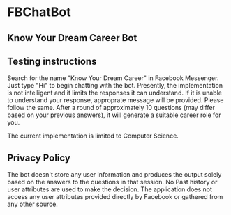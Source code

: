 # FBChatBot

## Know Your Dream Career Bot

## Testing instructions
Search for the name "Know Your Dream Career" in Facebook Messenger. Just type "Hi" to begin chatting with the bot. Presently, the implementation is not intelligent and it limits the responses it can understand. If it is unable to understand your response, approprate message will be provided. Please follow the same. After a round of approximately 10 questions (may differ based on your previous answers), it will generate a suitable career role for you.

The current implementation is limited to Computer Science.

## Privacy Policy

The bot doesn't store any user information and produces the output solely based on the answers to the questions in that session. No Past history or user attributes are used to make the decision. The application does not access any user attributes provided directly by Facebook or gathered from any other source.

